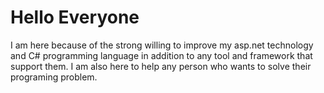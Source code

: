 # Hello Everyone
I am here because of the strong willing to improve my asp.net technology and C# programming language in addition to any tool and framework that support them.
I am also here to help any person who wants to solve their programing problem.
